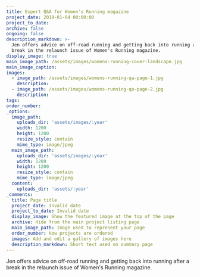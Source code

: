 ```yaml
---
title: Expert Q&A for Women's Running magazine
project_date: 2019-01-04 00:00:00
project_to_date:
archive: false
ongoing: false
description_markdown: >-
  Jen offers advice on off-road running and getting back into running after a
  break in the relaunch issue of Women's Running magazine.
display_image: true
main_image_path: /assets/images/womens-running-cover-landscape.jpg
main_image_caption:
images:
  - image_path: /assets/images/womens-running-qa-page-1.jpg
    description:
  - image_path: /assets/images/womens-running-qa-page-2.jpg
    description:
tags:
order_number:
_options:
  image_path:
    uploads_dir: 'assets/images/:year'
    width: 1200
    height: 1200
    resize_style: contain
    mime_type: image/jpeg
  main_image_path:
    uploads_dir: 'assets/images/:year'
    width: 1200
    height: 1200
    resize_style: contain
    mime_type: image/jpeg
  content:
    uploads_dir: 'assets/:year'
_comments:
  title: Page title
  project_date: Invalid date
  project_to_date: Invalid date
  display_image: Show the featured image at the top of the page
  archive: Hide from the main project listing page
  main_image_path: Image used to represent your page
  order_number: How projects are ordered
  images: Add and edit a gallery of images here
  description_markdown: Short text used on summary page
---
```


Jen offers advice on off-road running and getting back into running after a break in the relaunch issue of Women's Running magazine.

&nbsp;